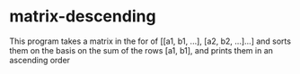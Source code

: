 # matrix-descending

This program takes a matrix in the for of [[a1, b1, ...], [a2, b2, ...]...] and sorts them on the basis on the sum of the rows [a1, b1], and prints them in an ascending order
